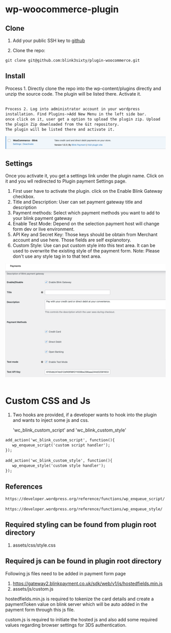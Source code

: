 # wp-woocommerce-plugin

## Clone
1. Add your public SSH key to [github](https://github.com/)

2. Clone the repo:
```
git clone git@github.com:blink3sixty/plugin-woocommerce.git
```

## Install
Process 1. Directly clone the repo into the wp-content/plugins directly and unzip the source code. The plugin will be listed there. Activate it.
```

Process 2. Log into administrator account in your wordpress installation. Find Plugins->Add New Menu in the left side bar.
once click on it, user get a option to upload the plugin zip. Upload the plugin Zip downloaded from the Git repository.
The plugin will be listed there and activate it.
```

![Plugin List](assets/img/PluginList.png)




## Settings
Once you activate it, you get a settings link under the plugin name. Click on it and you wll redirected to Plugin payment Settings page.

1. First user have to activate the plugin. click on the Enable Blink Gateway checkbox.
2. Title and Description: User can set payment gateway title and description 
3. Payment methods: Select which payment methods you want to add to your blink payment gateway
4. Enable Test Mode: Depend on the selection payment host will change form dev or live environment.
5. API Key and Secret Key: Those keys should be obtain from Merchant account and use here. Those fields are self explanotory.
6. Custom Style: Use can put custom style into this text area. It can be used to overwrite the existing style of the payment form.
Note: Please don't use any style tag in to that text area.

![Settings](assets/img/settings.png)


```
```

# Custom CSS and Js

1. Two hooks are provided, if a developer wants to hook into the plugin and wants to inject some js and css. 

   'wc_blink_custom_script' and 'wc_blink_custom_style'


```
add_action('wc_blink_custom_script', function(){
   wp_enqueue_script('custom script handler');
});

add_action('wc_blink_custom_style', function(){
   wp_enqueue_style('custom style handler');
});
```
## References
```
https://developer.wordpress.org/reference/functions/wp_enqueue_script/

https://developer.wordpress.org/reference/functions/wp_enqueue_style/
```


## Required styling can be found from plugin root directory
  1. assets/css/style.css

## Required js can be found in plugin root directory

Following js files need to be added in payment form page

  1. https://gateway2.blinkpayment.co.uk/sdk/web/v1/js/hostedfields.min.js
  2. assets/js/custom.js

  hostedfields.min.js is required to tokenize the card details and create a paymentToken value on blink server which will be auto added in the payment form through this js file.

  custom.js is required to initiate the hosted js and also add some required values regarding browser settings for 3DS authentication.




